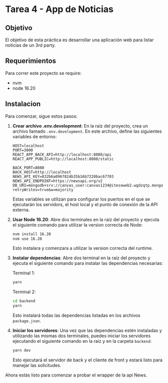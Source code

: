 # Tarea 4 - App de Noticias

## Objetivo

El objetivo de esta práctica es desarrollar una aplicación web para listar noticias de un 3rd party.

## Requerimientos

Para correr este proyecto se require:

- nvm
- node 16.20

## Instalacion

Para comenzar, sigue estos pasos:

1. **Crear archivo .env.development**: En la raíz del proyecto, crea un archivo llamado `.env.development`. En este archivo, define las siguientes variables de entorno:

   ```plaintext
   HOST=localhost
   PORT=3000
   REACT_APP_BACK_API=http://localhost:8080/api
   REACT_APP_PUBLIC=http://localhost:8080/static

   BACK_PORT=8080
   BACK_HOST=http://localhost
   NEWS_API_KEY=832b6a0967824b35b16b7220bac67703
   NEWS_API_ENDPOINT=https://newsapi.org/v2
   DB_URI=mongodb+srv://canvas_user:canvas1234@itesoweb2.wgdzqtp.mongodb.net/tinycanvas?retryWrites=true&w=majority
   ```

   Estas variables se utilizan para configurar los puertos en el que se ejecutarán los servidors, el host local y el punto de conexión de la API externa.

2. **Usar Node 16.20**: Abre dos terminales en la raíz del proyecto y ejecuta el siguiente comando para utilizar la version correcta de Node:

   ```bash
   nvm install 16.20
   nvm use 16.20
   ```

   Esto instalara y comenzara a utilizar la version correcta del runtime.

3. **Instalar dependencias**: Abre dos terminal en la raíz del proyecto y ejecuta el siguiente comando para instalar las dependencias necesarias:

   Terminal 1:

   ```bash
   yarn
   ```

   Terminal 2:

   ```bash
   cd backend
   yarn
   ```

   Esto instalará todas las dependencias listadas en los archivos `package.json`.

4. **Iniciar los servidores**: Una vez que las dependencias estén instaladas y utilizando las mismas dos terminales, puedes iniciar los servidores ejecutando el siguiente comando en la raiz y en la carpeta `backend`:

   ```bash
   yarn dev
   ```

   Esto ejecutará el servidor de back y el cliente de front y estará listo para manejar las solicitudes.

Ahora estás listo para comenzar a probar el wrapper de la api News.
